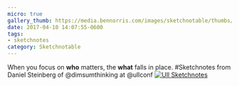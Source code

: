```yaml
---
micro: true
gallery_thumb: https://media.bennorris.com/images/sketchnotable/thumbs/ull-2017-sketchnotes-04.jpg
date: 2017-04-10 14:07:55-0600
tags:
- sketchnotes
category: Sketchnotable
---
```


When you focus on **who** matters, the **what** falls in place. #Sketchnotes from Daniel Steinberg of @dimsumthinking at @ullconf [![Ull Sketchnotes](https://media.bennorris.com/images/sketchnotable/ull-2017/ull-2017-sketchnotes-04.jpg)](https://media.bennorris.com/images/sketchnotable/ull-2017/ull-2017-sketchnotes-04.jpg)